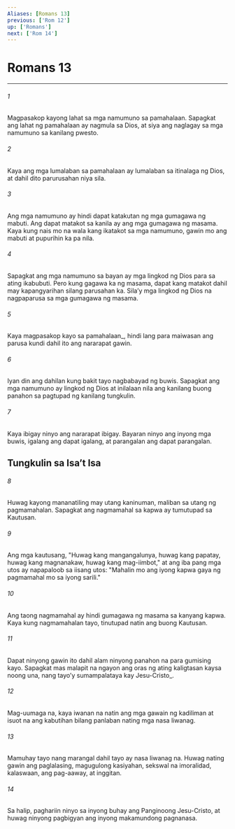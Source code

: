 ```yaml
---
Aliases: [Romans 13]
previous: ['Rom 12']
up: ['Romans']
next: ['Rom 14']
---
```

# Romans 13

***






















###### 1 










Magpasakop kayong lahat sa mga namumuno sa pamahalaan. Sapagkat ang lahat ng pamahalaan ay nagmula sa Dios, at siya ang naglagay sa mga namumuno sa kanilang pwesto. 





















###### 2 










Kaya ang mga lumalaban sa pamahalaan ay lumalaban sa itinalaga ng Dios, at dahil dito parurusahan niya sila. 





















###### 3 










Ang mga namumuno ay hindi dapat katakutan ng mga gumagawa ng mabuti. Ang dapat matakot sa kanila ay ang mga gumagawa ng masama. Kaya kung nais mo na wala kang ikatakot sa mga namumuno, gawin mo ang mabuti at pupurihin ka pa nila. 





















###### 4 










Sapagkat ang mga namumuno sa bayan ay mga lingkod ng Dios para sa ating ikabubuti. Pero kung gagawa ka ng masama, dapat kang matakot dahil may kapangyarihan silang parusahan ka. Silaʼy mga lingkod ng Dios na nagpaparusa sa mga gumagawa ng masama. 





















###### 5 










Kaya magpasakop kayo sa pamahalaan_, hindi lang para maiwasan ang parusa kundi dahil ito ang nararapat gawin. 





















###### 6 










Iyan din ang dahilan kung bakit tayo nagbabayad ng buwis. Sapagkat ang mga namumuno ay lingkod ng Dios at inilalaan nila ang kanilang buong panahon sa pagtupad ng kanilang tungkulin. 





















###### 7 










Kaya ibigay ninyo ang nararapat ibigay. Bayaran ninyo ang inyong mga buwis, igalang ang dapat igalang, at parangalan ang dapat parangalan.

## Tungkulin sa Isaʼt Isa 





















###### 8 










Huwag kayong mananatiling may utang kaninuman, maliban sa utang ng pagmamahalan. Sapagkat ang nagmamahal sa kapwa ay tumutupad sa Kautusan. 





















###### 9 










Ang mga kautusang, "Huwag kang mangangalunya, huwag kang papatay, huwag kang magnanakaw, huwag kang mag-iimbot," at ang iba pang mga utos ay napapaloob sa iisang utos: "Mahalin mo ang iyong kapwa gaya ng pagmamahal mo sa iyong sarili." 





















###### 10 










Ang taong nagmamahal ay hindi gumagawa ng masama sa kanyang kapwa. Kaya kung nagmamahalan tayo, tinutupad natin ang buong Kautusan. 





















###### 11 










Dapat ninyong gawin ito dahil alam ninyong panahon na para gumising kayo. Sapagkat mas malapit na ngayon ang oras ng ating kaligtasan kaysa noong una, nang tayoʼy sumampalataya kay Jesu-Cristo_. 





















###### 12 










Mag-uumaga na, kaya iwanan na natin ang mga gawain ng kadiliman at isuot na ang kabutihan bilang panlaban nating mga nasa liwanag. 





















###### 13 










Mamuhay tayo nang marangal dahil tayo ay nasa liwanag na. Huwag nating gawin ang paglalasing, magugulong kasiyahan, sekswal na imoralidad, kalaswaan, ang pag-aaway, at inggitan. 





















###### 14 










Sa halip, paghariin ninyo sa inyong buhay ang Panginoong Jesu-Cristo, at huwag ninyong pagbigyan ang inyong makamundong pagnanasa.
